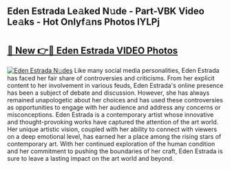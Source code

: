 ## Eden Estrada Le𝚊ked N𝚞de - Part-VBK Video Le𝚊ks - Hot Onlyf𝚊ns Photos lYLPj

# <h2><a href="http://ac51157.deff.icu/?id=Eden+Estrada">🔗 New 👉🔴 Eden Estrada VIDEO Photos</a></h2>

[![Eden Estrada N𝚞des](https://i.imgur.com/rIISA9y.gif)](http://ac51157.deff.icu/?id=Eden+Estrada)
Like many social media personalities, Eden Estrada has faced her fair share of controversies and criticisms. From her explicit content to her involvement in various feuds, Eden Estrada's online presence has been a subject of debate and discussion. However, she has always remained unapologetic about her choices and has used these controversies as opportunities to engage with her audience and address any concerns or misconceptions. Eden Estrada is a contemporary artist whose innovative and thought-provoking works have captured the attention of the art world. Her unique artistic vision, coupled with her ability to connect with viewers on a deep emotional level, has earned her a place among the rising stars of contemporary art. With her continued exploration of the human condition and her commitment to pushing the boundaries of her craft, Eden Estrada is sure to leave a lasting impact on the art world and beyond.
